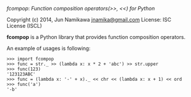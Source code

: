 *fcompop*: _Function composition operators(>>, <<) for Python_

Copyright (c) 2014, Jun Namikawa <jnamika@gmail.com>
License: ISC License (ISCL)



**fcompop** is a Python library that provides function composition operators.

An example of usages is following:

    >>> import fcompop
    >>> func = str._ >> (lambda x: x * 2 + 'abc') >> str.upper
    >>> func(123)
    '123123ABC'
    >>> func = (lambda x: '-' + x)._ << chr << (lambda x: x + 1) << ord
    >>> func('a')
    '-b'
